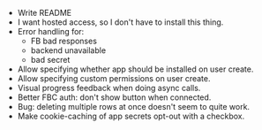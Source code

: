 * Write README
* I want hosted access, so I don't have to install this thing.
* Error handling for:
  - FB bad responses
  - backend unavailable
  - bad secret
* Allow specifying whether app should be installed on user create.
* Allow specifying custom permissions on user create.
* Visual progress feedback when doing async calls.
* Better FBC auth: don't show button when connected.
* Bug: deleting multiple rows at once doesn't seem to quite work.
* Make cookie-caching of app secrets opt-out with a checkbox.